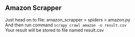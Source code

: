 ## Amazon Scrapper

Just head on to file: amazon_scrapper > spiders > amazon.py <br>
And then run command `scrapy crawl amazon -o result.csv` <br>
Your result will be stored to file named result.csv

